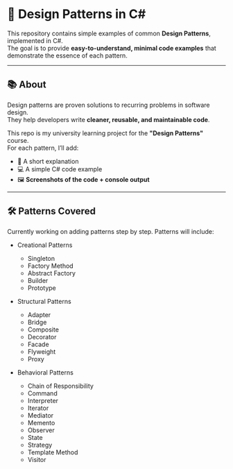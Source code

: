 # 🎨 Design Patterns in C#

This repository contains simple examples of common **Design Patterns**, implemented in C#.  
The goal is to provide **easy-to-understand, minimal code examples** that demonstrate the essence of each pattern.

---

## 📚 About
Design patterns are proven solutions to recurring problems in software design.  
They help developers write **cleaner, reusable, and maintainable code**.

This repo is my university learning project for the **"Design Patterns"** course.  
For each pattern, I’ll add:
- 📖 A short explanation
- 💻 A simple C# code example
- 🖼️ **Screenshots of the code + console output**

---

## 🛠 Patterns Covered
Currently working on adding patterns step by step. Patterns will include:

- Creational Patterns
  - Singleton
  - Factory Method
  - Abstract Factory
  - Builder
  - Prototype

- Structural Patterns
  - Adapter
  - Bridge
  - Composite
  - Decorator
  - Facade
  - Flyweight
  - Proxy

- Behavioral Patterns
  - Chain of Responsibility
  - Command
  - Interpreter
  - Iterator
  - Mediator
  - Memento
  - Observer
  - State
  - Strategy
  - Template Method
  - Visitor
